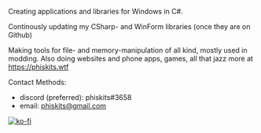 Creating applications and libraries for Windows in C#.

Continously updating my CSharp- and WinForm libraries (once they are on Github)

Making tools for file- and memory-manipulation of all kind, mostly used in modding. Also doing websites and phone apps, games, all that jazz
more at https://phiskits.wtf

Contact Methods:
- discord (preferred):  phiskits#3658
- email:                phiskits@gmail.com

[![ko-fi](https://ko-fi.com/img/githubbutton_sm.svg)](https://ko-fi.com/K3K6S5HJ3)

<!---
phiskits/phiskits is a ✨ special ✨ repository because its `README.md` (this file) appears on your GitHub profile.
You can click the Preview link to take a look at your changes.
--->
